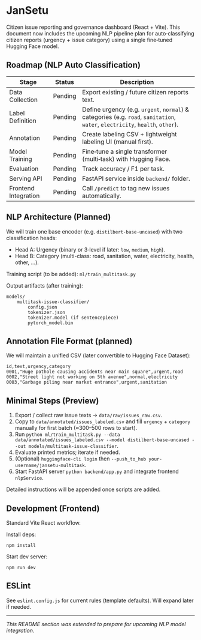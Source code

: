 # JanSetu

Citizen issue reporting and governance dashboard (React + Vite). This document now includes the upcoming NLP pipeline plan for auto‑classifying citizen reports (urgency + issue category) using a single fine‑tuned Hugging Face model.

## Roadmap (NLP Auto Classification)

| Stage | Status | Description |
|-------|--------|-------------|
| Data Collection | Pending | Export existing / future citizen reports text. |
| Label Definition | Pending | Define urgency (e.g. `urgent`, `normal`) & categories (e.g. `road`, `sanitation`, `water`, `electricity`, `health`, `other`). |
| Annotation | Pending | Create labeling CSV + lightweight labeling UI (manual first). |
| Model Training | Pending | Fine‑tune a single transformer (multi‑task) with Hugging Face. |
| Evaluation | Pending | Track accuracy / F1 per task. |
| Serving API | Pending | FastAPI service inside `backend/` folder. |
| Frontend Integration | Pending | Call `/predict` to tag new issues automatically. |

## NLP Architecture (Planned)

We will train one base encoder (e.g. `distilbert-base-uncased`) with two classification heads:
- Head A: Urgency (binary or 3‑level if later: `low`, `medium`, `high`).
- Head B: Category (multi-class: road, sanitation, water, electricity, health, other, ...).

Training script (to be added): `ml/train_multitask.py`

Output artifacts (after training):
```
models/
	multitask-issue-classifier/
		config.json
		tokenizer.json
		tokenizer.model (if sentencepiece)
		pytorch_model.bin
```

## Annotation File Format (planned)
We will maintain a unified CSV (later convertible to Hugging Face Dataset):
```
id,text,urgency,category
0001,"Huge pothole causing accidents near main square",urgent,road
0002,"Street light not working on 5th avenue",normal,electricity
0003,"Garbage piling near market entrance",urgent,sanitation
```

## Minimal Steps (Preview)
1. Export / collect raw issue texts -> `data/raw/issues_raw.csv`.
2. Copy to `data/annotated/issues_labeled.csv` and fill `urgency` + `category` manually for first batch (≈300–500 rows to start).
3. Run `python ml/train_multitask.py --data data/annotated/issues_labeled.csv --model distilbert-base-uncased --out models/multitask-issue-classifier`.
4. Evaluate printed metrics; iterate if needed.
5. (Optional) `huggingface-cli login` then `--push_to_hub your-username/jansetu-multitask`.
6. Start FastAPI server `python backend/app.py` and integrate frontend `nlpService`.

Detailed instructions will be appended once scripts are added.

## Development (Frontend)
Standard Vite React workflow.

Install deps:
```
npm install
```
Start dev server:
```
npm run dev
```

## ESLint
See `eslint.config.js` for current rules (template defaults). Will expand later if needed.

---
_This README section was extended to prepare for upcoming NLP model integration._
